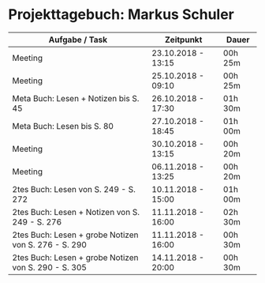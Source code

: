 # Projekttagebuch: Markus Schuler

Aufgabe / Task | Zeitpunkt | Dauer
--- | --- | ---
Meeting | 23.10.2018 - 13:15 | 00h 25m
Meeting | 25.10.2018 - 09:10 | 00h 25m
Meta Buch: Lesen + Notizen bis S. 45 | 26.10.2018 - 17:30 | 01h 30m
Meta Buch: Lesen bis S. 80 | 27.10.2018 - 18:45 | 01h 00m
Meeting | 30.10.2018 - 13:15 | 00h 20m
Meeting | 06.11.2018 - 13:25 | 00h 20m
2tes Buch: Lesen von S. 249 - S. 272  | 10.11.2018 - 15:00 | 01h 00m
2tes Buch: Lesen + Notizen von S. 249 - S. 276  | 11.11.2018 - 16:00 | 02h 30m
2tes Buch: Lesen + grobe Notizen von S. 276 - S. 290  | 11.11.2018 - 16:00 | 00h 30m
2tes Buch: Lesen + grobe Notizen von S. 290 - S. 305  | 14.11.2018 - 20:00 | 00h 30m
